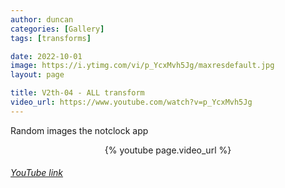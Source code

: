 ```yaml
---
author: duncan
categories: [Gallery]
tags: [transforms]

date: 2022-10-01
image: https://i.ytimg.com/vi/p_YcxMvh5Jg/maxresdefault.jpg
layout: page

title: V2th-04 - ALL transform
video_url: https://www.youtube.com/watch?v=p_YcxMvh5Jg
---
```


Random images the notclock app 

<center>{% youtube page.video_url %}</center>

<h6><a target = "_blank" href="https://www.youtube.com/embed/{{page.video_id}}">YouTube link</a></h6>
